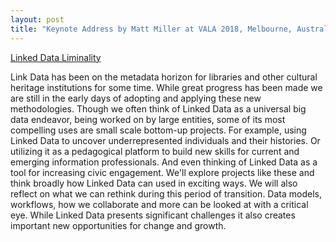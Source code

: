 ```yaml
---
layout: post
title: "Keynote Address by Matt Miller at VALA 2018, Melbourne, Australia"
---
```



[Linked Data Liminality](https://www.vala.org.au/keynote-speaker2018)


Link Data has been on the metadata horizon for libraries and other cultural heritage institutions for some time. While great progress has been made we are still in the early days of adopting and applying these new methodologies. Though we often think of Linked Data as a universal big data endeavor, being worked on by large entities, some of its most compelling uses are small
scale bottom-up projects. For example, using Linked Data to uncover underrepresented
individuals and their histories. Or utilizing it as a pedagogical platform to build new skills for
current and emerging information professionals. And even thinking of Linked Data as a tool for
increasing civic engagement. We&#39;ll explore projects like these and think broadly how Linked
Data can used in exciting ways. We will also reflect on what we can rethink during this period of
transition. Data models, workflows, how we collaborate and more can be looked at with a critical
eye. While Linked Data presents significant challenges it also creates important new
opportunities for change and growth.
